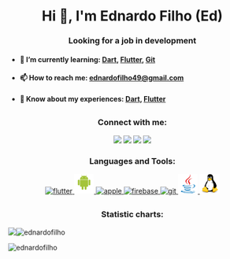  <h1 align="center">Hi 👋, I'm Ednardo Filho (Ed)</h1>
 <h3 align="center">Looking for a job in development</h3> 

- #### **🌱 I’m currently learning: [Dart](https://dart.dev), [Flutter](https://www.flutter.dev/), [Git](https://git-scm.com)**

- #### **📫 How to reach me: ednardofilho49@gmail.com**

- #### **📄 Know about my experiences: [Dart](https://dart.dev), [Flutter](https://www.flutter.dev/)**

## <h3 align="center">Connect with me:</h3>
 <div> <p align="center"> <a href="mailto:ednardofilho49@gmail.com" target="gmail"><img src="https://img.shields.io/badge/Gmail-D14836?style=for-the-badge&logo=gmail&logoColor=white" target="gmail"></a>
 <a href="https://www.linkedin.com/in/ednardofilho/" target="linkedin"><img src="https://img.shields.io/badge/-LinkedIn-%230077B5?style=for-the-badge&logo=linkedin&logoColor=white" target="linkedin"></a>
  <a href = "https://instagram.com/_ednardofilho"><img src="https://img.shields.io/badge/-Instagram-%23E4405F?style=for-the-badge&logo=instagram&logoColor=white" target="insta"></a>   
 <a href="https://twitter.com/ednardofilh0" target="twitter"><img src="https://img.shields.io/badge/-twitter-%230077B5?style=for-the-badge&logo=twitter&logoColor=white" target="twitter"></a> 


<h3 align="center">Languages and Tools:</h3>
<p align="center"> <a href="https://www.flutter.dev/" target="_blank" rel="noreferrer"> <img src="https://seeklogo.com/images/F/flutter-logo-5086DD11C5-seeklogo.com.png" alt="flutter" width="30" height="36"/> </a> 
  <a href="https://developer.android.com" target="_blank" rel="noreferrer"> <img src="https://raw.githubusercontent.com/devicons/devicon/master/icons/android/android-original-wordmark.svg" alt="android" width="40" height="40"/> </a> 
  <a href="https://www.apple.com/ios/ios-15/" target="_blank" rel="noreferrer"> <img src="https://logodownload.org/wp-content/uploads/2013/12/apple-logo-1-1.png" alt="apple" width="40" height="40"/> </a> 
  <a href="https://firebase.google.com" target="_blank" rel="noreferrer">  <img src="https://www.vectorlogo.zone/logos/firebase/firebase-icon.svg" alt="firebase" width="40" height="40"/> </a>
  <a href="https://git-scm.com/" target="_blank" rel="noreferrer"> <img src="https://www.vectorlogo.zone/logos/git-scm/git-scm-icon.svg" alt="git" width="40" height="40"/> </a> <a href="https://git-scm.com/" target="_blank" rel="noreferrer">  </a> 
  <a href="https://www.java.com" target="_blank" rel="noreferrer"> <img src="https://raw.githubusercontent.com/devicons/devicon/master/icons/java/java-original.svg" alt="java" width="40" height="40"/> </a> 
  <a href="https://www.linux.org" target="_blank" rel="noreferrer"> <img src="https://raw.githubusercontent.com/devicons/devicon/master/icons/linux/linux-original.svg" alt="linux" width="40" height="40"/> </a> 
 
  ## <h3 align="center">Statistic charts:</h3>

<p><img align="left" src="https://github-readme-streak-stats.herokuapp.com/?user=EdnardoFilho&show_icons=true&theme=chartreuse-dark" </p>
 
 <p><img align="center" src="https://github-readme-stats.vercel.app/api?username=EdnardoFilho&show_icons=true&theme=chartreuse-dark" alt="ednardofilho" /></p>

<p><img align="right" width="1000" height="1000" src="https://github-readme-stats.vercel.app/api/top-langs/?username=EdnardoFilho&langs_count=8show_icons=true&theme=chartreuse-dark" alt="ednardofilho" /></p>
